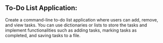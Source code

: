 ## To-Do List Application:
Create a command-line to-do list application where users can add, remove, and view tasks. You can use dictionaries or lists to store the tasks and implement functionalities such as adding tasks, marking tasks as completed, and saving tasks to a file.